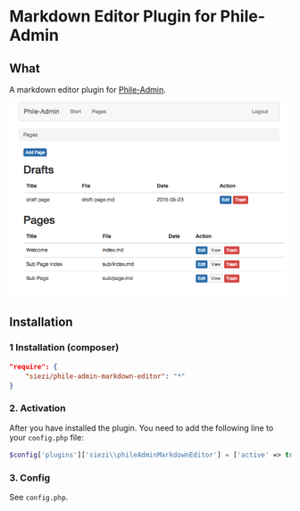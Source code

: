 # Markdown Editor Plugin for Phile-Admin #

## What ##

A markdown editor plugin for [Phile-Admin](https://github.com/Schlaefer/phileAdmin).

![screenshot](screenshot.png)

## Installation

### 1 Installation (composer) ###

```json
"require": {
	"siezi/phile-admin-markdown-editor": "*"
}
```

<!--

### 1.2 Installation (Download)

* Install [Phile](https://github.com/PhileCMS/Phile)
* Clone this repo into `plugins/siezi/phileMarkdownEditor`

-->

### 2. Activation

After you have installed the plugin. You need to add the following line to your `config.php` file:

```php
$config['plugins']['siezi\\phileAdminMarkdownEditor'] = ['active' => true];
```

### 3. Config ###

See `config.php`.